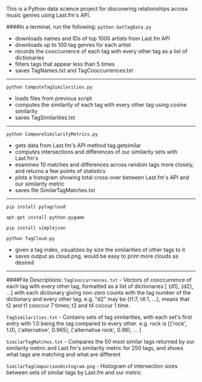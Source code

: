 This is a Python data science project for discovering relationships across music genres using Last.fm's API.

####In a terminal, run the following:
`python GetTagData.py`

- downloads names and IDs of top 1000 artists from Last.fm API
- downloads up to 100 tag genres for each artist
- records the cooccurrence of each tag with every other tag as a list of dictionaries
- filters tags that appear less than 5 times
- saves TagNames.txt and TagCooccurrences.txt
___
`python ComputeTagSimilarities.py`

- loads files from previous script
- computes the similarity of each tag with every other tag using cosine similarity
- saves TagSimilarities.txt
___
`python CompareSimilarityMetrics.py`

- gets data from Last.fm's API method tag.getsimilar
- computes intersections and differences of our similarity sets with Last.fm's
- examines 10 matches and differences across random tags more closely, and returns a few points of statistics
- plots a histogram showing total cross-over between Last.fm's API and our similarity metric
- saves file SimilarTagMatches.txt
___
`pip install pytagcloud`

`apt-get install python-pygame`

`pip install simplejson`

`python TagCloud.py`

- given a tag index, visualizes by size the similarities of other tags to it
- saves output as cloud.png, would be easy to print more clouds as desired

___
####File Descriptions:
`TagCooccurrences.txt` - Vectors of cooccurrence of each tag with every other tag, formatted as a list of dictionaries [ {d1}, {d2}, ...] with each dictionary giving non-zero counts with the tag number of the dictionary and every other tag.  e.g. "d2" may be {t1:7, t4:1, ...}, means that t2 and t1 cooccur 7 times; t2 and t4 coccur 1 time.

`TagSimilarities.txt` - Contains sets of tag similarities, with each set's first entry with 1.0 being the tag compared to every other. e.g. rock is [('rock', 1.0), ('alternative', 0.965), ('alternative rock', 0.96), ... ]

`SimilarTagMatches.txt` - Compares the 50 most similar tags returned by our similarity metric and Last.fm's similarity metric for 250 tags, and shows what tags are matching and what are different

`SimilarTagComparisonHistogram.png` - Histogram of intersection sizes between sets of similar tags by Last.fm and our metric
